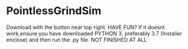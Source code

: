 # PointlessGrindSim

Download with the button near top right. HAVE FUN?
If it doesnt work,ensure you have downloaded PYTHON 3, preferably 3.7 (Installer enclose) and then run the .py file. NOT FINISHED AT ALL
